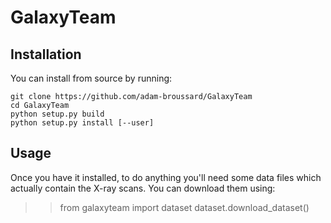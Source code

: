 # GalaxyTeam


## Installation

You can install from source by running:

```
git clone https://github.com/adam-broussard/GalaxyTeam
cd GalaxyTeam
python setup.py build
python setup.py install [--user]
```

## Usage
Once you have it installed, to do anything you'll need some data files which actually contain the X-ray scans. You can download them using:

>> from galaxyteam import dataset
>> dataset.download_dataset()
